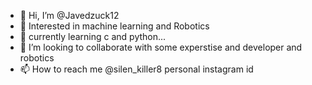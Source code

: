- 👋 Hi, I’m @Javedzuck12
- 👀  Interested in machine learning and Robotics
- 🌱  currently learning c and python...
- 💞️ I’m looking to collaborate with some  experstise and developer and robotics
- 📫 How to reach me @silen_killer8 personal instagram id

<!---
Javedzuck12/Javedzuck12 is a ✨ special ✨ repository because its `README.md` (this file) appears on your GitHub profile.
You can click the Preview link to take a look at your changes.
--->
